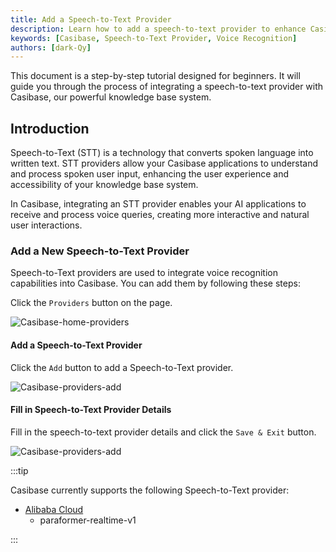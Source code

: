 ```yaml
---
title: Add a Speech-to-Text Provider
description: Learn how to add a speech-to-text provider to enhance Casibase functionality.
keywords: [Casibase, Speech-to-Text Provider, Voice Recognition]
authors: [dark-Qy]
---
```


This document is a step-by-step tutorial designed for beginners. It will guide you through the process of integrating a speech-to-text provider with Casibase, our powerful knowledge base system.

## Introduction

Speech-to-Text (STT) is a technology that converts spoken language into written text. STT providers allow your Casibase applications to understand and process spoken user input, enhancing the user experience and accessibility of your knowledge base system.

In Casibase, integrating an STT provider enables your AI applications to receive and process voice queries, creating more interactive and natural user interactions.

### Add a New Speech-to-Text Provider

Speech-to-Text providers are used to integrate voice recognition capabilities into Casibase. You can add them by following these steps:

Click the `Providers` button on the page.

![Casibase-home-providers](/img/walkthrough-guides/casibase-home-providers.png)

#### Add a Speech-to-Text Provider

Click the `Add` button to add a Speech-to-Text provider.

![Casibase-providers-add](/img/walkthrough-guides/casibase-providers-add.png)

#### Fill in Speech-to-Text Provider Details

Fill in the speech-to-text provider details and click the `Save & Exit` button.

![Casibase-providers-add](/img/walkthrough-guides/casibase-speech-to-text-form.png)

:::tip

Casibase currently supports the following Speech-to-Text provider:

- [Alibaba Cloud](https://www.alibabacloud.com/product/intelligent-speech-interaction)
  - paraformer-realtime-v1

:::
